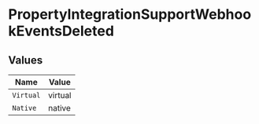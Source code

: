 # PropertyIntegrationSupportWebhookEventsDeleted


## Values

| Name      | Value     |
| --------- | --------- |
| `Virtual` | virtual   |
| `Native`  | native    |